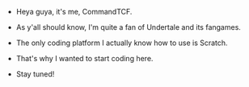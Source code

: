 - Heya guya, it's me, CommandTCF.
- As y'all should know, I'm quite a fan of Undertale and its fangames.
- The only coding platform I actually know how to use is Scratch.
- That's why I wanted to start coding here.

- Stay tuned!
<!---
CommandTCF/CommandTCF is a ✨ special ✨ repository because its `README.md` (this file) appears on your GitHub profile.
You can click the Preview link to take a look at your changes.
--->
